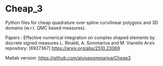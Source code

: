 # Cheap_3

Python files for cheap quadrature over spline curvilinear polygons and 3D domains (w.r.t. QMC based measures).

Papers :
Effective numerical integration on complex shaped elements by discrete signed measures
L. Rinaldi, A. Sommariva and M. Vianello
Arxiv repository: [6927367] https://arxiv.org/abs/2510.23069

Matlab version:
https://github.com/alvisesommariva/Cheap3
